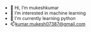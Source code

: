 - 👋 Hi, I’m mukeshkumar
- 👀 I’m interested in machine learning
- 🌱 I'm currently learning python
- 📫kumar.mukesh07387@gmail.com

<!---
mukeshkumar78370/mukeshkumar78370 is a ✨ special ✨ repository because its `README.md` (this file) appears on your GitHub profile.
You can click the Preview link to take a look at your changes.
--->
